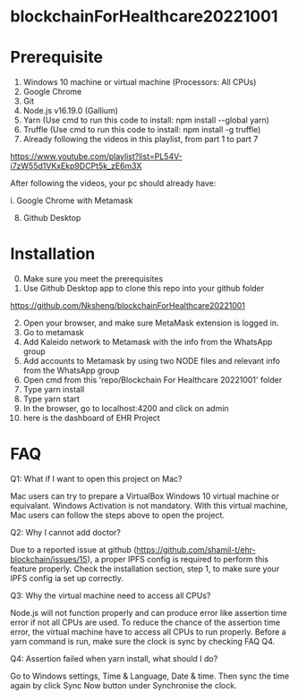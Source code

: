 # blockchainForHealthcare20221001

# Prerequisite
1. Windows 10 machine or virtual machine (Processors: All CPUs)
2. Google Chrome
3. Git
4. Node.js v16.19.0 (Gallium)
5. Yarn (Use cmd to run this code to install: npm install --global yarn)
6. Truffle (Use cmd to run this code to install: npm install -g truffle)
7. Already following the videos in this playlist, from part 1 to part 7

https://www.youtube.com/playlist?list=PL54V-i7zW55d1VKxEkp9DCPt5k_zE6m3X

After following the videos, your pc should already have:

i. Google Chrome with Metamask

8. Github Desktop

# Installation
0. Make sure you meet the prerequisites
1. Use Github Desktop app to clone this repo into your github folder

https://github.com/Nksheng/blockchainForHealthcare20221001

2. Open your browser, and make sure MetaMask extension is logged in.
3. Go to metamask
4. Add Kaleido network to Metamask with the info from the WhatsApp group
5. Add accounts to Metamask by using two NODE files and relevant info from the WhatsApp group
6. Open cmd from this 'repo/Blockchain For Healthcare 20221001' folder
7. Type yarn install
8. Type yarn start
9. In the browser, go to localhost:4200 and click on admin
10. here is the dashboard of EHR Project

# FAQ
Q1: What if I want to open this project on Mac?

Mac users can try to prepare a VirtualBox Windows 10 virtual machine or equivalant. Windows Activation is not mandatory. With this virtual machine, Mac users can follow the steps above to open the project.

Q2: Why I cannot add doctor?

Due to a reported issue at github (https://github.com/shamil-t/ehr-blockchain/issues/15), a proper IPFS config is required to perform this feature properly. Check the installation section, step 1, to make sure your IPFS config ia set up correctly.

Q3: Why the virtual machine need to access all CPUs?

Node.js will not function properly and can produce error like assertion time error if not all CPUs are used. To reduce the chance of the assertion time error, the virtual machine have to access all CPUs to run properly. Before a yarn command is run, make sure the clock is sync by checking FAQ Q4.

Q4: Assertion failed when yarn install, what should I do?

Go to Windows settings, Time & Language, Date & time. Then sync the time again by click Sync Now button under Synchronise the clock.
